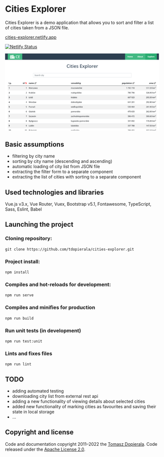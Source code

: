 # Cities Explorer

Cities Explorer is a demo application that allows you to sort and filter a list of cities taken from a JSON file.

[cities-explorer.netlify.app](https://cities-explorer.netlify.app/)

[![Netlify Status](https://api.netlify.com/api/v1/badges/c6e995c8-7e2d-45b4-bd3e-8863dae25552/deploy-status)](https://app.netlify.com/sites/cities-explorer/deploys)

![cities-explorer-screenshot](cities-explorer.png)

## Basic assumptions

- filtering by city name
- sorting by city name (descending and ascending)
- automatic loading of city list from JSON file
- extracting the filter form to a separate component
- extracting the list of cities with sorting to a separate component

## Used technologies and libraries

Vue.js v3.x, Vue Router, Vuex, Bootstrap v5.1, Fontawesome, TypeScript, Sass, Eslint, Babel

## Launching the project

### Cloning repository:

```
git clone https://github.com/tdopierala/cities-explorer.git
```

### Project install:

```
npm install
```

### Compiles and hot-reloads for development:

```
npm run serve
```

### Compiles and minifies for production

```
npm run build
```

### Run unit tests (in development)

```
npm run test:unit
```

### Lints and fixes files

```
npm run lint
```

## TODO

- adding automated testing
- downloading city list from external rest api
- adding a new functionality of viewing details about selected cities
- added new functionality of marking cities as favourites and saving their state in local storage
- ...

## Copyright and license
Code and documentation copyright 2011–2022 the [Tomasz Dopierala](https://github.com/tdopierala).
Code released under the [Apache License 2.0](https://github.com/tdopierala/cities-explorer/blob/master/LICENSE).
